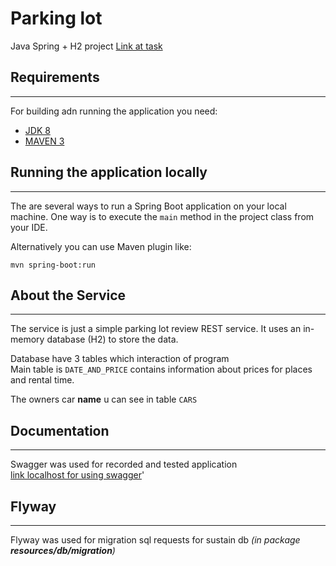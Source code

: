 # Parking lot


Java Spring + H2 project
[Link at task](Task.md)

## Requirements

---
For building adn running the application you need:
* [JDK 8](https://www.oracle.com/java/technologies/downloads/#java8)
* [MAVEN 3](https://maven.apache.org/)

## Running the application locally

---

The are several ways to run a Spring Boot application on your local machine. One way is to execute the `main` method in the project class from your IDE.

Alternatively you can use Maven plugin like:
```
mvn spring-boot:run
```

## About the Service

---

The service is just a simple parking lot review REST service. It uses an in-memory database (H2) to store the data.

Database have 3 tables which  interaction of program<br>
Main table is `DATE_AND_PRICE` contains information about prices for places and rental time.

The owners car __name__ u can see in table `CARS`



## Documentation

---

Swagger was used for recorded and tested application<br>
[link localhost for using swagger](http://localhost:8080/swagger-ui/index.html#/)'

## Flyway

---

Flyway was used for migration sql requests for sustain db _(in package **resources/db/migration**)_

